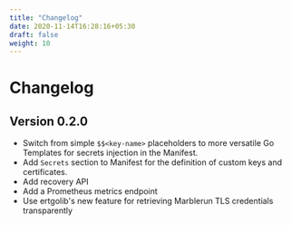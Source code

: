 ```yaml
---
title: "Changelog"
date: 2020-11-14T16:28:16+05:30
draft: false
weight: 10
---
```


# Changelog

## Version 0.2.0

* Switch from simple `$$<key-name>` placeholders to more versatile Go Templates for secrets injection in the Manifest.
* Add `Secrets` section to Manifest for the definition of custom keys and certificates.
* Add recovery API
* Add a Prometheus metrics endpoint
* Use ertgolib's new feature for retrieving Marblerun TLS credentials transparently
